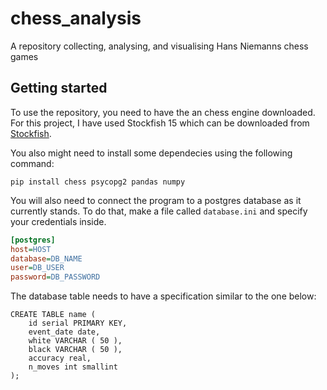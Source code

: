 # chess_analysis
A repository collecting, analysing, and visualising Hans Niemanns chess games

## Getting started
To use the repository, you need to have the an chess engine downloaded. For this project, I have used Stockfish 15 which can be downloaded from [Stockfish](https://stockfishchess.org/).

You also might need to install some dependecies using the following command:
```
pip install chess psycopg2 pandas numpy
```
You will also need to connect the program to a postgres database as it currently stands. To do that, make a file called `database.ini` and specify your credentials inside. 
```ini
[postgres]
host=HOST
database=DB_NAME
user=DB_USER
password=DB_PASSWORD
```

The database table needs to have a specification similar to the one below:
```postgres
CREATE TABLE name (
	id serial PRIMARY KEY,
	event_date date,
	white VARCHAR ( 50 ),
	black VARCHAR ( 50 ),
	accuracy real,
    n_moves int smallint
);
```
